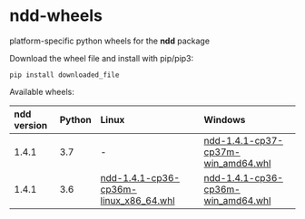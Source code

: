 # ndd-wheels
platform-specific python wheels for the **ndd** package

Download the wheel file and install with pip/pip3:
```
pip install downloaded_file
```

Available wheels:

| ndd version | Python | Linux | Windows |
| :---------- | ------ | :---- | :------ |
| 1.4.1       | 3.7    | -     | [ndd-1.4.1-cp37-cp37m-win_amd64.whl](https://github.com/simomarsili/ndd-wheels/raw/master/ndd-1.4.1-cp37-cp37m-win_amd64.whl) |
| 1.4.1       | 3.6    | [ndd-1.4.1-cp36-cp36m-linux_x86_64.whl](https://github.com/simomarsili/ndd-wheels/raw/master/ndd-1.4.1-cp36-cp36m-linux_x86_64.whl) | [ndd-1.4.1-cp36-cp36m-win_amd64.whl](https://github.com/simomarsili/ndd-wheels/raw/master/ndd-1.4.1-cp36-cp36m-win_amd64.whl) |



